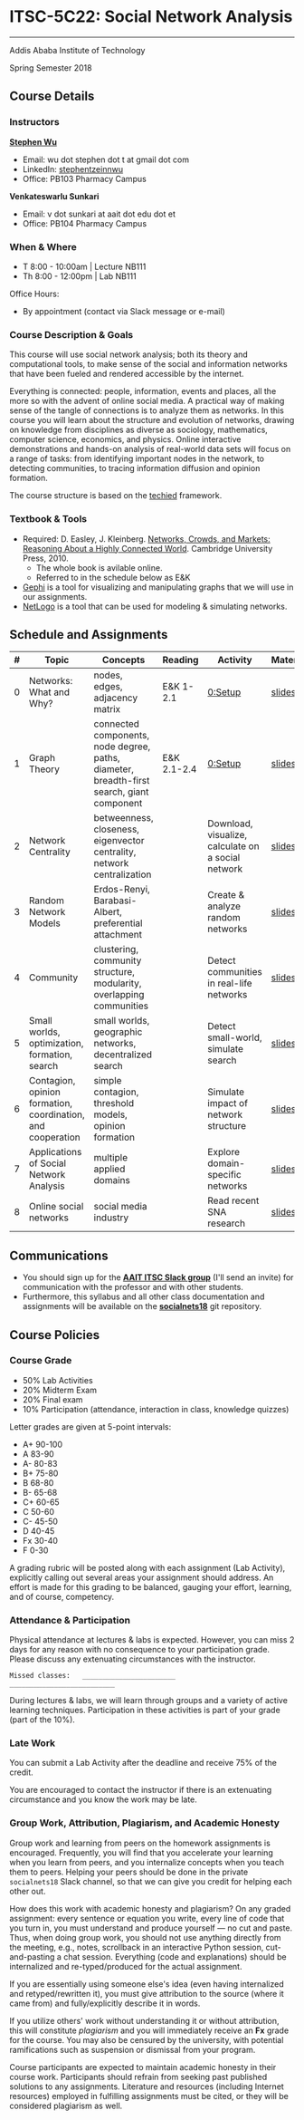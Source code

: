 # ITSC-5C22: Social Network Analysis
******************* 

Addis Ababa Institute of Technology

Spring Semester 2018

## Course Details

### Instructors
[**Stephen Wu**](https://sites.google.com/site/stephentzeinnwu/)
* Email: wu dot stephen dot t at gmail dot com
* LinkedIn: [stephentzeinnwu](http://linkedin.com/in/stephentzeinnwu)
* Office: PB103 Pharmacy Campus
<!-- * Twitter: @just\_stw\_it -->

**Venkateswarlu Sunkari**
* Email: v dot sunkari at aait dot edu dot et
* Office: PB104 Pharmacy Campus

### When & Where
* T 8:00 - 10:00am | Lecture NB111
* Th 8:00 - 12:00pm | Lab NB111

Office Hours:
* By appointment (contact via Slack message or e-mail)


### Course Description & Goals
This course will use social network analysis; both its theory and computational tools, to make sense of the social and information networks that have been fueled and rendered accessible by the internet.

Everything is connected: people, information, events and places, all the more so with the advent of online social media. A practical way of making sense of the tangle of connections is to analyze them as networks. In this course you will learn about the structure and evolution of networks, drawing on knowledge from disciplines as diverse as sociology, mathematics, computer science, economics, and physics. Online interactive demonstrations and hands-on analysis of real-world data sets will focus on a range of tasks: from identifying important nodes in the network, to detecting communities, to tracing information diffusion and opinion formation.

The course structure is based on the [techied](http://bit.ly/techied) framework.

### Textbook & Tools
* Required: D. Easley, J. Kleinberg. [Networks, Crowds, and Markets: Reasoning About a Highly Connected World](http://www.cs.cornell.edu/home/kleinber/networks-book). Cambridge University Press, 2010. 
    - The whole book is avilable online.
    - Referred to in the schedule below as E&K
* [Gephi](http://gephi.org/) is a tool for visualizing and manipulating graphs that we will use in our assignments.
* [NetLogo](http://www.ladamic.com/netlearn) is a tool that can be used for modeling & simulating networks.


## Schedule and Assignments
 
| # | Topic | Concepts | Reading | Activity | Materials | Notes |
| --- | --- | -------- | ------- | -------- | --------- | ----- |
| 0 | Networks: What and Why? | nodes, edges, adjacency matrix | E&K 1-2.1 | [0:Setup](assignments/assignment0.md) | [slides](resources/01_Introduction.pptx) | Discuss this Syllabus |
| 1 | Graph Theory | connected components, node degree, paths, diameter, breadth-first search, giant component | E&K 2.1-2.4 | [0:Setup](assignments/assignment0.md) | [slides](resources/02_GraphTheory.pptx) |  |
| 2 | Network Centrality | betweenness, closeness, eigenvector centrality, network centralization |  | Download, visualize, calculate on a social network | [slides](resources/notavailable.md) |  |
| 3 | Random Network Models | Erdos-Renyi, Barabasi-Albert, preferential attachment |  | Create & analyze random networks | [slides](resources/notavailable.md) |  |
| 4 | Community | clustering, community structure, modularity, overlapping communities |  | Detect communities in real-life networks | [slides](resources/notavailable.md) |  |
| 5 | Small worlds, optimization, formation, search | small worlds, geographic networks, decentralized search |  | Detect small-world, simulate search | [slides](resources/notavailable.md) |  |
| 6 | Contagion, opinion formation, coordination, and cooperation | simple contagion, threshold models, opinion formation |  | Simulate impact of network structure | [slides](resources/notavailable.md) |  |
| 7 | Applications of Social Network Analysis | multiple applied domains |  | Explore domain-specific networks | [slides](resources/notavailable.md) |  |
| 8 | Online social networks | social media industry |  | Read recent SNA research | [slides](resources/notavailable.md) |  |

## Communications
* You should sign up for the [**AAIT ITSC Slack group**](https://aaititsc.slack.com/) (I'll send an invite) for communication with the professor and with other students.
* Furthermore, this syllabus and all other class documentation and assignments will be available on the [**socialnets18**](https://github.com/dragonstw/socialnets18) git repository.


## Course Policies
### Course Grade
* 50% Lab Activities 
* 20% Midterm Exam
* 20% Final exam
* 10% Participation (attendance, interaction in class, knowledge quizzes)

Letter grades are given at 5-point intervals:
* A+       90-100
* A        83-90
* A-       80-83
* B+       75-80
* B        68-80
* B-       65-68
* C+       60-65
* C        50-60
* C-       45-50
* D	   40-45
* Fx	   30-40
* F	   0-30

A grading rubric will be posted along with each assignment (Lab Activity), explicitly calling out several areas your assignment should address.  An effort is made for this grading to be balanced, gauging your effort, learning, and of course, competency.

### Attendance & Participation
Physical attendance at lectures & labs is expected.  However, you can miss 2 days for any reason with no consequence to your participation grade.  Please discuss any extenuating circumstances with the instructor.
 
    Missed classes:   _______________________     __________________________
 
During lectures & labs, we will learn through groups and a variety of active learning techniques.  Participation in these activities is part of your grade (part of the 10%).



### Late Work
You can submit a Lab Activity after the deadline and receive 75% of the credit.

You are encouraged to contact the instructor if there is an extenuating circumstance and you know the work may be late.  
 
 
### Group Work, Attribution, Plagiarism, and Academic Honesty
Group work and learning from peers on the homework assignments is encouraged.  Frequently, you will find that you accelerate your learning when you learn from peers, and you internalize concepts when you teach them to peers.  Helping your peers should be done in the private `socialnets18` Slack channel, so that we can give you credit for helping each other out.

How does this work with academic honesty and plagiarism?  On any graded assignment: every sentence or equation you write, every line of code that you turn in, you must understand and produce yourself — no cut and paste.  Thus, when doing group work, you should not use anything directly from the meeting, e.g., notes, scrollback in an interactive Python session, cut-and-pasting a chat session.  Everything (code and explanations) should be internalized and re-typed/produced for the actual assignment.

If you are essentially using someone else's idea (even having internalized and retyped/rewritten it), you must give attribution to the source (where it came from) and fully/explicitly describe it in words.

If you utilize others' work without understanding it or without attribution, this will constitute *plagiarism* and you will immediately receive an **Fx** grade for the course.  You may also be censured by the university, with potential ramifications such as suspension or dismissal from your program.

Course participants are expected to maintain academic honesty in their course work. Participants should refrain from seeking past published solutions to any assignments. Literature and resources (including Internet resources) employed in fulfilling assignments must be cited, or they will be considered plagiarism as well.

